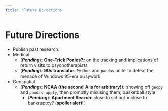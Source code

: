 ```yaml
---
title: 'Future Directions'
---
```


# Future Directions

- Publish past research:
- Medical
	- (***Pending***): **One-Trick Ponies?**: on the tracking and implications of return visits to psychotherapists
  - (***Pending***): **90s translator**: `Python` and `pandas` unite to defeat the menace of Windows 95-era busywork
- Geospatial
  - (***Pending***): **NCAA (the second A is for arbitrary!)**: showing off `geopy` and `pandas`' `apply`, then promptly misusing them, basketball style
	- (***Pending***): **Apartment Search**: close to school = close to bankruptcy? (**spoiler alert!**)

